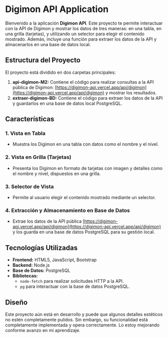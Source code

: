 # Digimon API Application

Bienvenido a la aplicación **Digimon API**. Este proyecto te permite interactuar con la API de Digimon y mostrar los datos de tres maneras: en una tabla, en una grilla (tarjetas), y utilizando un selector para elegir el contenido mostrado. Además, incluye una función para extraer los datos de la API y almacenarlos en una base de datos local.

## Estructura del Proyecto

El proyecto está dividido en dos carpetas principales:

1. **api-digimon-M2:** Contiene el código para realizar consultas a la API pública de Digimon: [https://digimon-api.vercel.app/api/digimon](https://digimon-api.vercel.app/api/digimon) y mostrar los resultados.
2. **extraer-digimon-BD:** Contiene el código para extraer los datos de la API y guardarlos en una base de datos local PostgreSQL.

## Características

### 1. **Vista en Tabla**
   - Muestra los Digimon en una tabla con datos como el nombre y el nivel.

### 2. **Vista en Grilla (Tarjetas)**
   - Presenta los Digimon en formato de tarjetas con imagen y detalles como el nombre y nivel, dispuestos en una grilla.

### 3. **Selector de Vista**
   - Permite al usuario elegir el contenido mostrado mediante un selector.

### 4. **Extracción y Almacenamiento en Base de Datos**
   - Extrae los datos de la API pública [https://digimon-api.vercel.app/api/digimon](https://digimon-api.vercel.app/api/digimon) y los guarda en una base de datos PostgreSQL para su gestión local.

## Tecnologías Utilizadas

- **Frontend:** HTML5, JavaScript, Bootstrap
- **Backend:** Node.js
- **Base de Datos:** PostgreSQL
- **Bibliotecas:** 
  - `node-fetch` para realizar solicitudes HTTP a la API.
  - `pg` para interactuar con la base de datos PostgreSQL.

## Diseño

Este proyecto aún está en desarrollo y puede que algunos detalles estéticos no estén completamente pulidos. Sin embargo, su funcionalidad está completamente implementada y opera correctamente. Lo estoy mejorando conforme avanzo en mi aprendizaje.


